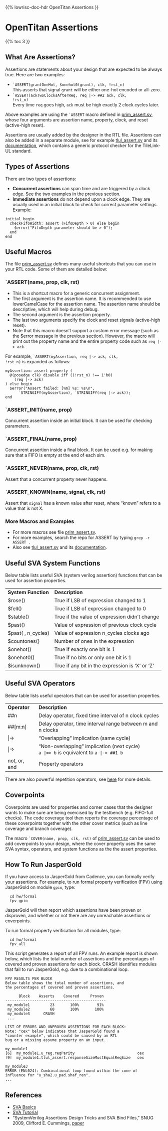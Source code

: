 {{% lowrisc-doc-hdr OpenTitan Assertions }}

# OpenTitan Assertions

{{% toc 3 }}

## What Are Assertions?
Assertions are statements about your design that are expected to be always
true. Here are two examples:
*   <code>`ASSERT(grantOneHot, $onehot0(grant), clk, !rst_n)</code>
    <br />This asserts that signal <code>grant</code> will be either
    one-hot encoded or all-zero.
*   <code>`ASSERT(ackTwoClocksAfterReq, req |-> ##2 ack, clk, !rst_n)</code>
    <br />Every time <code>req</code> goes high, <code>ack</code> must be
    high exactly 2 clock cycles later.

Above examples are using the <code>`ASSERT</code> macro defined in
[prim_assert.sv](https://github.com/lowRISC/opentitan/blob/master/hw/ip/prim/rtl/prim_assert.sv),
whose four arguments are assertion name, property, clock, and
reset (active-high reset).

Assertions are usually added by the designer in the RTL file. Assertions can
also be added in a separate module, see for example
[tlul_assert.sv](https://github.com/lowRISC/opentitan/blob/master/hw/ip/tlul/rtl/tlul_assert.sv)
and its
[documentation](../ip/tlul/doc/TlulProtocolChecker.md),
which contains a generic protocol checker for the
TileLink-UL standard.

## Types of Assertions
There are two types of assertions:
*   **Concurrent assertions** can span time and are triggered by a clock edge.
See the two examples in the previous section.
*   **Immediate assertions** do not depend upon a clock edge. They are usually
used in an initial block to check for correct parameter settings. Example:
```
initial begin
  checkFifoWidth: assert (FifoDepth > 0) else begin
    $error("FifoDepth parameter should be > 0");
  end
end
```

## Useful Macros
The file
[prim_assert.sv](https://github.com/lowRISC/opentitan/blob/master/hw/ip/prim/rtl/prim_assert.sv)
defines many useful shortcuts that you can use in your RTL
code. Some of them are detailed below:

### `ASSERT(name, prop, clk, rst)
*   This is a shortcut macro for a generic concurrent assignment.
*   The first argument is the assertion name. It is recommended to use
lowerCamelCase for the assertion name. The assertion name should be
descriptive, which will help during debug.
*   The second argument is the assertion property.
*   The last two arguments specify the clock and reset signals (active-high
reset).
*   Note that this macro doesn’t support a custom error message (such as the
$error message in the previous section). However, the macro will print out the
property name and the entire property code such as `req |-> ack`.

For example, <code>`ASSERT(myAssertion, req |-> ack, clk, !rst_n)</code>
is expanded as follows:
```
myAssertion: assert property (
  @(posedge clk) disable iff ((!rst_n) !== 1'b0)
    (req |-> ack)
) else begin
  $error("Assert failed: [%m] %s: %s\n",
      `STRINGIFY(myAssertion), `STRINGIFY(req |-> ack));
end
```
### `ASSERT_INIT(name, prop)
Concurrent assertion inside an initial block. It can be used for checking
parameters.

### `ASSERT_FINAL(name, prop)
Concurrent assertion inside a final block. It can be used e.g. for making sure
that a FIFO is empty at the end of each sim.

### `ASSERT_NEVER(name, prop, clk, rst)
Assert that a concurrent property never happens.

### `ASSERT_KNOWN(name, signal, clk, rst)
Assert that `signal` has a known value after reset, where “known” refers to
a value that is not X.

### More Macros and Examples
*   For more macros see file [prim_assert.sv](prim_assert.sv).
*   For more examples, search the repo for ASSERT by typing `grep -r ASSERT .`
*   Also see
[tlul_assert.sv](https://github.com/lowRISC/opentitan/blob/master/hw/ip/tlul/rtl/tlul_assert.sv)
and its
[documentation](../ip/tlul/doc/TlulProtocolChecker.md).

## Useful SVA System Functions
Below table lists useful SVA (system verilog assertion) functions that can be
used for assertion properties.

<table>
  <tr>
   <td><strong>System Function</strong>
   </td>
   <td><strong>Description</strong>
   </td>
  </tr>
  <tr>
   <td>$rose()
   </td>
   <td>True if LSB of expression changed to 1
   </td>
  </tr>
  <tr>
   <td>$fell()
   </td>
   <td>True if LSB of expression changed to 0
   </td>
  </tr>
  <tr>
   <td>$stable()
   </td>
   <td>True if the value of expression didn’t change
   </td>
  </tr>
  <tr>
   <td>$past()
   </td>
   <td>Value of expression of previous clock cycle
   </td>
  </tr>
  <tr>
   <td>$past( , n_cycles)
   </td>
   <td>Value of expression n_cycles clocks ago
   </td>
  </tr>
  <tr>
   <td>$countones()
   </td>
   <td>Number of ones in the expression
   </td>
  </tr>
  <tr>
   <td>$onehot()
   </td>
   <td>True if exactly one bit is 1
   </td>
  </tr>
  <tr>
   <td>$onehot0()
   </td>
   <td>True if no bits or only one bit is 1
   </td>
  </tr>
  <tr>
   <td>$isunknown()
   </td>
   <td>True if any bit in the expression is ‘X’ or ‘Z'
   </td>
  </tr>
</table>

## Useful SVA Operators
Below table lists useful operators that can be used for assertion properties.

<table>
  <tr>
   <td><strong>Operator</strong>
   </td>
   <td><strong>Description</strong>
   </td>
  </tr>
  <tr>
   <td>##n
   </td>
   <td>Delay operator, fixed time interval of n clock cycles
   </td>
  </tr>
  <tr>
   <td>##[m:n]
   </td>
   <td>Delay operator, time interval range between m and n clocks
   </td>
  </tr>
  <tr>
   <td>|->
   </td>
   <td>“Overlapping” implication (same cycle)
   </td>
  </tr>
  <tr>
   <td>|=>
   </td>
   <td>“Non-overlapping” implication (next cycle)
     <br /> <code>a |=> b</code> is equivalent to <code>a |-> ##1 b</code>
   </td>
  </tr>
  <tr>
   <td>not, or, and
   </td>
   <td>Property operators
   </td>
  </tr>
</table>

There are also powerful repetition operators, see
[here](https://www.systemverilog.io/sva-basics) for more details.

## Coverpoints
Coverpoints are used for properties and corner cases that the designer wants to
make sure are being exercised by the testbench (e.g. FIFO-full checks). The
code coverage tool then reports the coverage percentage of these coverpoints
together with the other cover metrics (such as line coverage and branch
coverage).

The macro <code>`COVER(name, prop, clk, rst)</code> of
[prim_assert.sv](https://github.com/lowRISC/opentitan/blob/master/hw/ip/prim/rtl/prim_assert.sv)
can be used to add coverpoints to your design, where the cover
property uses the same SVA syntax, operators, and system functions as the the
assert properties.

## How To Run JasperGold

If you have access to JasperGold from Cadence, you can formally verify your
assertions. For example, to run formal property verification (FPV) using
JasperGold on module `gpio`, type:
```
  cd hw/formal
  fpv gpio
```
JasperGold will then report which assertions have been proven or disproven,
and whether or not there are any unreachable assertions or coverpoints.

To run formal property verification for all modules, type:
```
  cd hw/formal
  fpv_all
```
This script generates a report of all FPV runs. An example report is shown
below, which lists the total number of assertions and the percentages of
covered and proven assertions for each block. CRASH identifies modules that
fail to run JasperGold, e.g. due to a combinational loop.

```
FPV RESULTS PER BLOCK
Below table shows the total number of assertions, and
the percentages of covered and proven assertions.

      Block    Asserts    Covered     Proven
---------------------------------------------
 my_module1         23       100%        91%
 my_module2         60       100%       100%
 my_module3      CRASH
 ...

LIST OF ERRORS AND UNPROVEN ASSERTIONS FOR EACH BLOCK:
Note: "cex" below indicates that JasperGold found a
"counter example", which could be caused by an RTL
bug or a missing assume property on an input.

my_module1
[6]  my_module1.u_reg.reqParity                            cex
[9]  my_module1.tlul_assert.responseSizeMustEqualReqSize   cex

my_module3
ERROR (ENL024): Combinational loop found within the cone of
influence for "u_sha2.u_pad.shaf_ren".
...
```

## References
*   [SVA Basics](https://www.systemverilog.io/sva-basics)
*   [SVA Tutorial](https://www.doulos.com/knowhow/sysverilog/tutorial/assertions/)
*   “SystemVerilog Assertions Design Tricks and SVA Bind Files,” SNUG 2009,
Clifford E. Cummings,
[paper](http://www.sunburst-design.com/papers/CummingsSNUG2009SJ_SVA_Bind.pdf)
